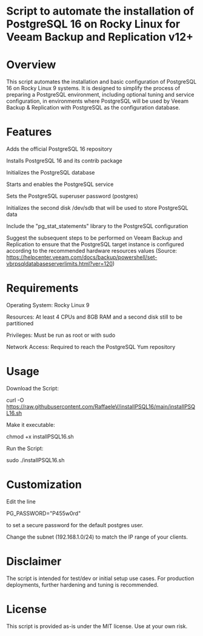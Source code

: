 Script to automate the installation of PostgreSQL 16 on Rocky Linux for Veeam Backup and Replication v12+
=========================================================================================================

Overview
========
This script automates the installation and basic configuration of PostgreSQL 16 on Rocky Linux 9 systems. It is designed to simplify the process of preparing a PostgreSQL environment, including optional tuning and service configuration, in environments where PostgreSQL will be used by Veeam Backup & Replication with PostgreSQL as the configuration database.

Features
========
Adds the official PostgreSQL 16 repository

Installs PostgreSQL 16 and its contrib package

Initializes the PostgreSQL database

Starts and enables the PostgreSQL service

Sets the PostgreSQL superuser password (postgres)

Initializes the second disk /dev/sdb that will be used to store PostgreSQL data

Include the "pg_stat_statements" library to the PostgreSQL configuration

Suggest the subsequent steps to be performed on Veeam Backup and Replication to ensure that the PostgreSQL target instance is configured according to the recommended hardware resources values (Source: https://helpcenter.veeam.com/docs/backup/powershell/set-vbrpsqldatabaseserverlimits.html?ver=120) 

Requirements
============
Operating System: Rocky Linux 9

Resources: At least 4 CPUs and 8GB RAM and a second disk still to be partitioned

Privileges: Must be run as root or with sudo

Network Access: Required to reach the PostgreSQL Yum repository

Usage
=====
Download the Script:

curl -O https://raw.githubusercontent.com/RaffaeleV/installPSQL16/main/installPSQL16.sh

Make it executable:

chmod +x installPSQL16.sh

Run the Script:

sudo ./installPSQL16.sh

Customization
=============
Edit the line

PG_PASSWORD="P455w0rd"

to set a secure password for the default postgres user.

Change the subnet (192.168.1.0/24) to match the IP range of your clients.



Disclaimer
==========
The script is intended for test/dev or initial setup use cases. For production deployments, further hardening and tuning is recommended.

License
=======
This script is provided as-is under the MIT license. Use at your own risk.
